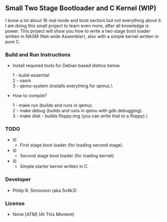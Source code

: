 ## Small Two Stage Bootloader and C Kernel (WIP)

I know a lot about 16 real mode and boot sectors but not everything about it. I
am doing this small project to learn even more, after all knowledge is power. This
project will show you how to write a two stage boot loader written in NASM (Net-wide Assembler), also with a simple kernel
written in pure C.

### Build and Run Instructions

 - Install required tools for Debian based distros below.

    1 - build-essential\
    2 - nasm\
    3 - qemu-system (installs everything for qemu).\

 - How to compile?

    1 - make run (builds and runs in qemu).\
    2 - make debug (builds and runs in qemu with gdb debugging).\
    3 - make disk - builds floppy.img (you can write that to a floppy).\

### TODO

 - [x] - First stage boot loader (for loading second stage).
 - [x] - Second stage boot loader (for loading kernel).
 - [x] - Simple starter kernel written in C.

### Developer

 - Philip R. Simonson (aka 5n4k3)

### License

 - None [ATM] (At This Moment)
